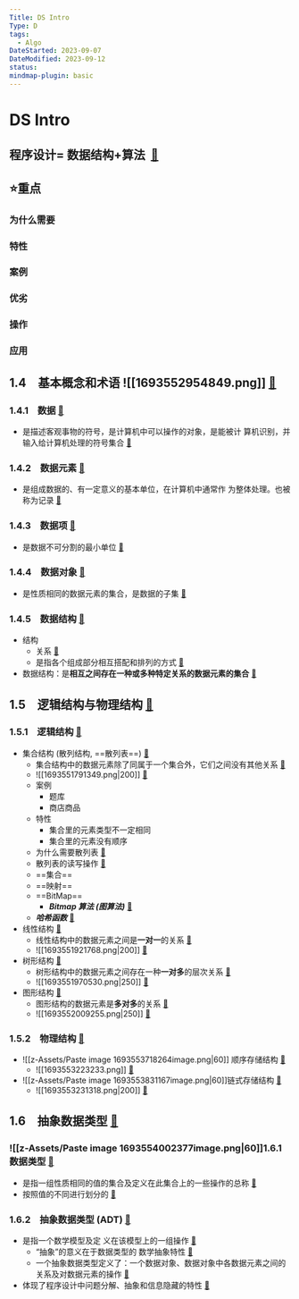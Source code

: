 ```yaml
---
Title: DS Intro
Type: D
tags:
  - Algo
DateStarted: 2023-09-07
DateModified: 2023-09-12
status: 
mindmap-plugin: basic
---
```


# DS Intro

## 程序设计= **数据结构+算法**  [📌](obsidian://jump-to-pdf?id=DHDS&annotate=16bb85c9-b1ed-52f0)

## ⭐重点

### 为什么需要

### 特性

### 案例

### 优劣

### 操作

### 应用

## 1.4　基本概念和术语 ![[1693552954849.png]] [📌](obsidian://jump-to-pdf?id=DHDS&annotate=efec07c9-5f58-763d)

### 1.4.1　数据 [📌](obsidian://jump-to-pdf?id=DHDS&annotate=ed553e9f-ada9-d3b4)
- 是描述客观事物的符号，是计算机中可以操作的对象，是能被计 算机识别，并输入给计算机处理的符号集合 [📌](obsidian://jump-to-pdf?id=DHDS&annotate=fda39230-056c-5762)

### 1.4.2　数据元素 [📌](obsidian://jump-to-pdf?id=DHDS&annotate=418a394e-03ea-6d6b)
- 是组成数据的、有一定意义的基本单位，在计算机中通常作 为整体处理。也被称为记录 [📌](obsidian://jump-to-pdf?id=DHDS&annotate=18056bd6-2be5-80eb)

### 1.4.3　数据项 [📌](obsidian://jump-to-pdf?id=DHDS&annotate=a34861b0-89fc-aac8)
- 是数据不可分割的最小单位 [📌](obsidian://jump-to-pdf?id=DHDS&annotate=51ec3774-0087-5839)

### 1.4.4　数据对象 [📌](obsidian://jump-to-pdf?id=DHDS&annotate=aeba39fe-62e2-8f57)
- 是性质相同的数据元素的集合，是数据的子集 [📌](obsidian://jump-to-pdf?id=DHDS&annotate=354cd4ad-ba63-3009)

### 1.4.5　数据结构 [📌](obsidian://jump-to-pdf?id=DHDS&annotate=c7ce42d3-807e-8cb1)
- 结构
    - 关系 [📌](obsidian://jump-to-pdf?id=DHDS&annotate=6347b701-8198-5e50)
    - 是指各个组成部分相互搭配和排列的方式 [📌](obsidian://jump-to-pdf?id=DHDS&annotate=c3932a8f-4ddb-7158)
- 数据结构：是**相互之间存在一种或多种特定关系的数据元素的集合** [📌](obsidian://jump-to-pdf?id=DHDS&annotate=380676c2-91f1-5503)

## 1.5　逻辑结构与物理结构 [📌](obsidian://jump-to-pdf?id=DHDS&annotate=a97aaa05-1128-12c4)

### 1.5.1　逻辑结构 [📌](obsidian://jump-to-pdf?id=DHDS&annotate=a043eda1-c562-98e5)
- 集合结构 (散列结构, ==散列表==) [📌](obsidian://jump-to-pdf?id=DHDS&annotate=a2ed4181-f76f-e0a3)
    - 集合结构中的数据元素除了同属于一个集合外，它们之间没有其他关系 [📌](obsidian://jump-to-pdf?id=DHDS&annotate=14fb084e-548f-0558)
    - ![[1693551791349.png|200]] [📌](obsidian://jump-to-pdf?id=DHDS&annotate=118d7c5c-dfd7-9337)
    - 案例
        - 题库
        - 商店商品
    - 特性
        - 集合里的元素类型不一定相同
        - 集合里的元素没有顺序
    - 为什么需要散列表 [📌](obsidian://jump-to-pdf?id=AlgoMH&annotate=0e9a218d-9c49-f94c)
    - 散列表的读写操作 [📌](obsidian://jump-to-pdf?id=AlgoMH&annotate=fe5cb981-414d-6398)
    - ==集合==
    - ==映射==
    - ==BitMap==
        - ***Bitmap 算法 (图算法)*** [📌](obsidian://jump-to-pdf?id=AlgoMH&annotate=2112722a-879f-2d63)
    - ***哈希函数*** [📌](obsidian://jump-to-pdf?id=AlgoMH&annotate=710b08d9-d900-a3f8)
- 线性结构 [📌](obsidian://jump-to-pdf?id=DHDS&annotate=ac5c1c87-f2ff-8c0a)
    - 线性结构中的数据元素之间是**一对一**的关系 [📌](obsidian://jump-to-pdf?id=DHDS&annotate=de20acc9-d146-0d18)
    - ![[1693551921768.png|200]] [📌](obsidian://jump-to-pdf?id=DHDS&annotate=5455df63-38e1-3bd1)
- 树形结构 [📌](obsidian://jump-to-pdf?id=DHDS&annotate=7c8411d7-9503-8d7e)
    - 树形结构中的数据元素之间存在一种**一对多**的层次关系 [📌](obsidian://jump-to-pdf?id=DHDS&annotate=fb7092e8-62f4-fa87)
    - ![[1693551970530.png|250]] [📌](obsidian://jump-to-pdf?id=DHDS&annotate=77e44df9-7e1a-ea9d)
- 图形结构 [📌](obsidian://jump-to-pdf?id=DHDS&annotate=c890fef7-727c-47a2)
    - 图形结构的数据元素是**多对多**的关系 [📌](obsidian://jump-to-pdf?id=DHDS&annotate=e54a9049-7f2f-7407)
    - ![[1693552009255.png|250]] [📌](obsidian://jump-to-pdf?id=DHDS&annotate=03945716-c74a-7ac8)

### 1.5.2　物理结构 [📌](obsidian://jump-to-pdf?id=DHDS&annotate=332f6050-7fdf-4810)
- ![[z-Assets/Paste image 1693553718264image.png|60]] 顺序存储结构 [📌](obsidian://jump-to-pdf?id=DHDS&annotate=2ad77d5d-a86a-5e2a)
    - ![[1693553223233.png]] [📌](obsidian://jump-to-pdf?id=DHDS&annotate=89af4967-2576-58f2)
- ![[z-Assets/Paste image 1693553831167image.png|60]]链式存储结构 [📌](obsidian://jump-to-pdf?id=DHDS&annotate=55531972-89b7-62f5)
    - ![[1693553231318.png|200]] [📌](obsidian://jump-to-pdf?id=DHDS&annotate=3fc20d0f-871a-93c6)

## 1.6　抽象数据类型 [📌](obsidian://jump-to-pdf?id=DHDS&annotate=5a1ab398-387e-75c8)

### ![[z-Assets/Paste image 1693554002377image.png|60]]1.6.1　数据类型 [📌](obsidian://jump-to-pdf?id=DHDS&annotate=f7e6a23b-25eb-2401)
- 是指一组性质相同的值的集合及定义在此集合上的一些操作的总称 [📌](obsidian://jump-to-pdf?id=DHDS&annotate=f407b94c-3358-3c1c)
- 按照值的不同进行划分的 [📌](obsidian://jump-to-pdf?id=DHDS&annotate=06b6b30c-ccc8-9563)

### 1.6.2　抽象数据类型 (ADT) [📌](obsidian://jump-to-pdf?id=DHDS&annotate=b9dec4eb-7ec3-9dcb)
- 是指一个数学模型及定 义在该模型上的一组操作 [📌](obsidian://jump-to-pdf?id=DHDS&annotate=e22ca056-840c-79c8)
    - “抽象”的意义在于数据类型的 数学抽象特性 [📌](obsidian://jump-to-pdf?id=DHDS&annotate=147947d0-5a5a-82c3)
    - 一个抽象数据类型定义了：一个数据对象、数据对象中各数据元素之间的关系及对数据元素的操作 [📌](obsidian://jump-to-pdf?id=DHDS&annotate=bd6fa38b-86fb-6f08)
- 体现了程序设计中问题分解、抽象和信息隐藏的特性 [📌](obsidian://jump-to-pdf?id=DHDS&annotate=405b239b-55c6-ab18)